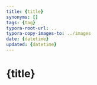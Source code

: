 ```yaml
---
title: {title}
synonyms: []
tags: {tag}
typora-root-url: ..
typora-copy-images-to: ../images
date: {datetime}
updated: {datetime}
---
```


# {title}
